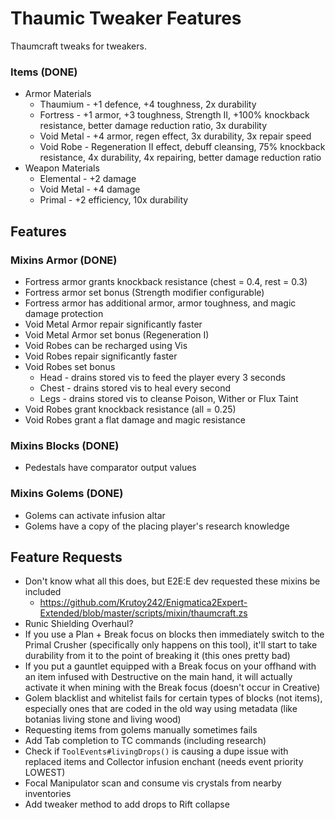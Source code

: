 # Thaumic Tweaker Features
Thaumcraft tweaks for tweakers.

### Items (DONE)
- Armor Materials
  - Thaumium - +1 defence, +4 toughness, 2x durability
  - Fortress - +1 armor, +3 toughness, Strength II, +100% knockback resistance, better damage reduction ratio, 3x durability
  - Void Metal - +4 armor, regen effect, 3x durability, 3x repair speed
  - Void Robe - Regeneration II effect, debuff cleansing, 75% knockback resistance, 4x durability, 4x repairing, better damage reduction ratio
- Weapon Materials
  - Elemental - +2 damage
  - Void Metal - +4 damage
  - Primal - +2 efficiency, 10x durability

## Features
### Mixins Armor (DONE)
- Fortress armor grants knockback resistance (chest = 0.4, rest = 0.3)
- Fortress armor set bonus (Strength modifier configurable)
- Fortress armor has additional armor, armor toughness, and magic damage protection
- Void Metal Armor repair significantly faster
- Void Metal Armor set bonus (Regeneration I)
- Void Robes can be recharged using Vis
- Void Robes repair significantly faster
- Void Robes set bonus
  - Head - drains stored vis to feed the player every 3 seconds
  - Chest - drains stored vis to heal every second
  - Legs - drains stored vis to cleanse Poison, Wither or Flux Taint
- Void Robes grant knockback resistance (all = 0.25)
- Void Robes grant a flat damage and magic resistance

### Mixins Blocks (DONE)
- Pedestals have comparator output values

### Mixins Golems (DONE)
- Golems can activate infusion altar
- Golems have a copy of the placing player's research knowledge

## Feature Requests
- Don't know what all this does, but E2E:E dev requested these mixins be included
  - https://github.com/Krutoy242/Enigmatica2Expert-Extended/blob/master/scripts/mixin/thaumcraft.zs
- Runic Shielding Overhaul?
- If you use a Plan + Break focus on blocks then immediately switch to the Primal Crusher (specifically only happens on this tool), it'll start to take durability from it to the point of breaking it (this ones pretty bad)
- If you put a gauntlet equipped with a Break focus on your offhand with an item infused with Destructive on the main hand, it will actually activate it when mining with the Break focus (doesn't occur in Creative)
- Golem blacklist and whitelist fails for certain types of blocks (not items), especially ones that are coded in the old way using metadata (like botanias living stone and living wood)
- Requesting items from golems manually sometimes fails
- Add Tab completion to TC commands (including research)
- Check if `ToolEvents#livingDrops()` is causing a dupe issue with replaced items and Collector infusion enchant (needs event priority LOWEST)
- Focal Manipulator scan and consume vis crystals from nearby inventories
- Add tweaker method to add drops to Rift collapse
